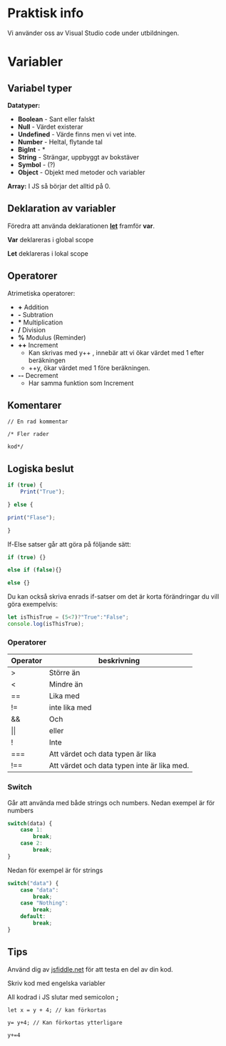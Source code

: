 # **Praktisk info**
Vi använder oss av Visual Studio code under utbildningen.


# **Variabler**
## **Variabel typer**
**Datatyper:**
- **Boolean** - Sant eller falskt
- **Null** - Värdet existerar
- **Undefined** - Värde finns men vi vet inte.
- **Number** - Heltal, flytande tal
- **BigInt** - *
- **String** - Strängar, uppbyggt av bokstäver
- **Symbol** - (?)
- **Object** - Objekt med metoder och variabler

**Array:**
I JS så börjar det alltid på 0.

## **Deklaration av variabler**

Föredra att använda deklarationen <ins>**let**</ins> framför **var**.

**Var** deklareras i global scope

**Let** deklareras i lokal scope

## **Operatorer**

Atrimetiska operatorer:
- **+** Addition
- **-** Subtration
- **\*** Multiplication
- **/** Division
- **%** Modulus (Reminder)
- **++** Increment
    - Kan skrivas med y++ , innebär att vi ökar värdet med 1 efter beräkningen
    - ++y, ökar värdet med 1 före beräkningen.
- **--** Decrement
    - Har samma funktion som Increment

## **Komentarer**
`// En rad kommentar`

`/* Fler rader `

`kod*/`

## **Logiska beslut**

````javascript
if (true) { 
    Print("True");

} else { 

print("Flase");

}
````

If-Else satser går att göra på följande sätt:
````javascript
if (true) {}

else if (false){}

else {}
````
Du kan också skriva enrads if-satser om det är korta förändringar du vill göra exempelvis:
````javascript
let isThisTrue = (5<7)?"True":"False";
console.log(isThisTrue);
````

### **Operatorer**
Operator | beskrivning
---      | ---        |
> | Större än
< | Mindre än
== | Lika med
!= | inte lika med
&& | Och
\|\| | eller
! | Inte
=== | Att värdet och data typen är lika
!== | Att värdet och data typen inte är lika med.

### **Switch**
Går att använda med både strings och numbers. Nedan exempel är för numbers
````javascript
switch(data) {
    case 1:
        break;
    case 2: 
        break;
}
````
Nedan för exempel är för strings
````javascript
switch("data") {
    case "data":
        break;
    case "Nothing":
        break;
    default:
        break;
}
````

## **Tips** 
Använd dig av [jsfiddle.net]() för att testa en del av din kod.

Skriv kod med engelska variabler

All kodrad i JS slutar med semicolon **;**

`let x = y + 4; // kan förkortas `

`y= y+4; // Kan förkortas ytterligare`

`y+=4`
